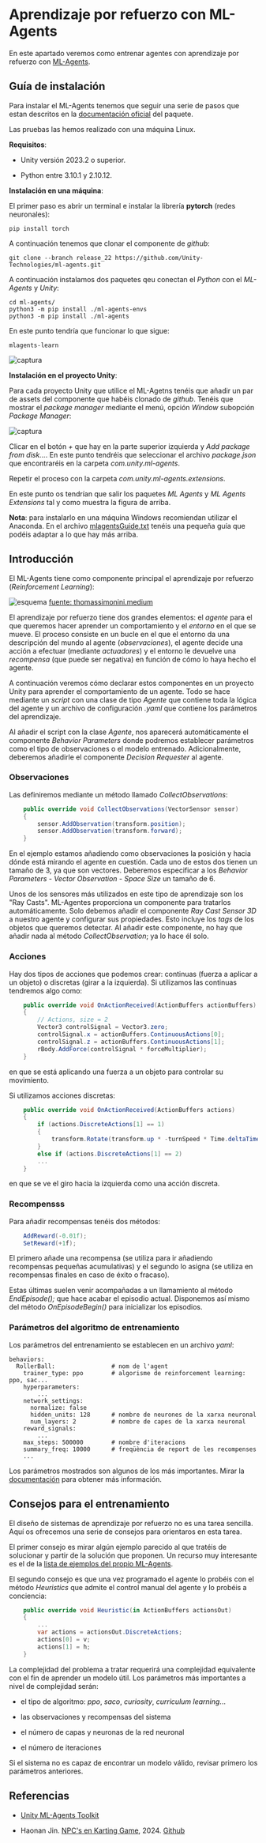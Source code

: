 # Aprendizaje por refuerzo con ML-Agents

En este apartado veremos como entrenar agentes con aprendizaje por refuerzo con [ML-Agents](https://github.com/Unity-Technologies/ml-agents).


## Guía de instalación

Para instalar el ML-Agents tenemos que seguir una serie de pasos que estan descritos en la [documentación oficial](https://github.com/Unity-Technologies/ml-agents/blob/develop/docs/Installation.md) del paquete.

Las pruebas las hemos realizado con una máquina Linux.

**Requisitos**:

- Unity versión 2023.2 o superior.

- Python entre 3.10.1 y 2.10.12.

**Instalación en una máquina**:

El primer paso es abrir un terminal e instalar la librería **pytorch** (redes neuronales):

```
pip install torch
```

A continuación tenemos que clonar el componente de *github*:

```
git clone --branch release_22 https://github.com/Unity-Technologies/ml-agents.git
```

A continuación instalamos dos paquetes qeu conectan el *Python* con el *ML-Agents* y *Unity*:

```
cd ml-agents/
python3 -m pip install ./ml-agents-envs
python3 -m pip install ./ml-agents
```

En este punto tendría que funcionar lo que sigue:

```
mlagents-learn
```

![captura](mlagents-learn.png)


**Instalación en el proyecto Unity**:

Para cada proyecto Unity que utilice el ML-Agetns tenéis que añadir un par de assets del componente que habéis clonado de *github*. Tenéis que mostrar el *package manager* mediante el menú, opción *Window* subopción *Package Manager*:

![captura](package-manager.png)

Clicar en el botón *+* que hay en la parte superior izquierda y *Add package from disk...*. En este punto tendréis que seleccionar el archivo *package.json* que encontraréis en la carpeta *com.unity.ml-agents*.

Repetir el proceso con la carpeta *com.unity.ml-agents.extensions*. 

En este punto os tendrían que salir los paquetes *ML Agents* y *ML Agents Extensions* tal y como muestra la figura de arriba.

**Nota**: para instalarlo en una máquina Windows recomiendan utilizar el Anaconda. En el archivo [mlagentsGuide.txt](mlagentsGuide.txt) tenéis una pequeña guía que podéis adaptar a lo que hay más arriba.


## Introducción

El ML-Agents tiene como componente principal el aprendizaje por refuerzo (*Reinforcement Learning*):

![esquema](rl.png)
[fuente: thomassimonini.medium](https://thomassimonini.medium.com/q-learning-lets-create-an-autonomous-taxi-part-2-2-8cbafa19d7f5)

El aprendizaje por refuerzo tiene dos grandes elementos: el *agente* para el que queremos hacer aprender un comportamiento y el *entorno* en el que se mueve. El proceso consiste en un bucle en el que el entorno da una descripción del mundo al agente (*observaciones*), el agente decide una acción a efectuar (mediante *actuadores*) y el entorno le devuelve una *recompensa* (que puede ser negativa) en función de cómo lo haya hecho el agente.

A continuación veremos cómo declarar estos componentes en un proyecto Unity para aprender el comportamiento de un agente. Todo se hace mediante un *script* con una clase de tipo *Agente* que contiene toda la lógica del agente y un archivo de configuración *.yaml* que contiene los parámetros del aprendizaje.

Al añadir el script con la clase *Agente*, nos aparecerá automáticamente el componente *Behavior Parameters* donde podremos establecer parámetros como el tipo de observaciones o el modelo entrenado. Adicionalmente, deberemos añadirle el componente *Decision Requester* al agente.

### Observaciones

Las definiremos mediante un método llamado *CollectObservations*:

```c#
    public override void CollectObservations(VectorSensor sensor)
    {
        sensor.AddObservation(transform.position);
        sensor.AddObservation(transform.forward);
    }
```

En el ejemplo estamos añadiendo como observaciones la posición y hacia dónde está mirando el agente en cuestión. Cada uno de estos dos tienen un tamaño de 3, ya que son vectores. Deberemos especificar a los *Behavior Parameters - Vector Observation - Space Size* un tamaño de 6.

Unos de los sensores más utilizados en este tipo de aprendizaje son los "Ray Casts". ML-Agentes proporciona un componente para tratarlos automáticamente. Solo debemos añadir el componente *Ray Cast Sensor 3D* a nuestro agente y configurar sus propiedades. Esto incluye los *tags* de los objetos que queremos detectar. Al añadir este componente, no hay que añadir nada al método *CollectObservation*; ya lo hace él solo.

### Acciones

Hay dos tipos de acciones que podemos crear: continuas (fuerza a aplicar a un objeto) o discretas (girar a la izquierda). Si utilizamos las continuas tendremos algo como:

```c#
    public override void OnActionReceived(ActionBuffers actionBuffers)
    {
        // Actions, size = 2
        Vector3 controlSignal = Vector3.zero;
        controlSignal.x = actionBuffers.ContinuousActions[0];
        controlSignal.z = actionBuffers.ContinuousActions[1];
        rBody.AddForce(controlSignal * forceMultiplier);
    }
```
en que se está aplicando una fuerza a un objeto para controlar su movimiento. 

Si utilizamos acciones discretas:

```c#
    public override void OnActionReceived(ActionBuffers actions)
    {
        if (actions.DiscreteActions[1] == 1)
        {
            transform.Rotate(transform.up * -turnSpeed * Time.deltaTime);
        } 
        else if (actions.DiscreteActions[1] == 2)
        ...
    }
```
en que se ve el giro hacia la izquierda como una acción discreta.


### Recompensss

Para añadir recompensas tenéis dos métodos:
```c#
    AddReward(-0.01f);
    SetReward(+1f);
```

El primero añade una recompensa (se utiliza para ir añadiendo recompensas pequeñas acumulativas) y el segundo lo asigna (se utiliza en recompensas finales en caso de éxito o fracaso). 

Estas últimas suelen venir acompañadas a un llamamiento al método *EndEpisode();* que hace acabar el episodio actual. Disponemos así mismo del método *OnEpisodeBegin()* para inicializar los episodios.


### Parámetros del algoritmo de entrenamiento

Los parámetros del entrenamiento se establecen en un archivo *yaml*:

```
behaviors:
  RollerBall:                # nom de l'agent            
    trainer_type: ppo        # algorisme de reinforcement learning: ppo, sac...
    hyperparameters:
        ...
    network_settings:
      normalize: false
      hidden_units: 128      # nombre de neurones de la xarxa neuronal
      num_layers: 2          # nombre de capes de la xarxa neuronal
    reward_signals:
        ...
    max_steps: 500000        # nombre d'iteracions
    summary_freq: 10000      # freqüència de report de les recompenses
    ...
```

Los parámetros mostrados son algunos de los más importantes. Mirar la [documentación](https://unity-technologies.github.io/ml-agents/Training-Configuration-File/) para obtener más información.

## Consejos para el entrenamiento 

El diseño de sistemas de aprendizaje por refuerzo no es una tarea sencilla. Aquí os ofrecemos una serie de consejos para orientaros en esta tarea.

El primer consejo es mirar algún ejemplo parecido al que tratéis de solucionar y partir de la solución que proponen. Un recurso muy interesante es el de la [lista de ejemplos del propio ML-Agents](https://unity-technologies.github.io/ml-agents/Learning-Environment-Examples/).

El segundo consejo es que una vez programado el agente lo probéis con el método *Heuristics* que admite el control manual del agente y lo probéis a conciencia:

```c#
    public override void Heuristic(in ActionBuffers actionsOut)
    {
        ...
        var actions = actionsOut.DiscreteActions;
        actions[0] = v;
        actions[1] = h;
    }
```

La complejidad del problema a tratar requerirá una complejidad equivalente con el fin de aprender un modelo útil. Los parámetros más importantes a nivel de complejidad serán: 

- el tipo de algoritmo: *ppo*, *saco*, *curiosity*, *curriculum learning*... 

- las observaciones y recompensas del sistema 

- el número de capas y neuronas de la red neuronal 

- el número de iteraciones 

Si el sistema no es capaz de encontrar un modelo válido, revisar primero los parámetros anteriores.


## Referencias

- [Unity ML-Agents Toolkit](https://github.com/Unity-Technologies/ml-agents)

- Haonan Jin. [NPC's en Karting Game](https://upcommons.upc.edu/handle/2117/411664), 2024. [Github](https://github.com/YudaLegend/TFG-ML-AGENTS)
